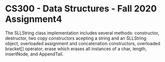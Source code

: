# CS300 - Data Structures - Fall 2020 Assignment4

The SLLString class implementation includes several methods:
constructor, destructor, two copy constructors acepting a string and an SLLString
object, overloaded assignment and concatenation constructors, overloaded bracket[]
operator, erase which erases all instances of a char, length, insertNode, and AppendTail. 
